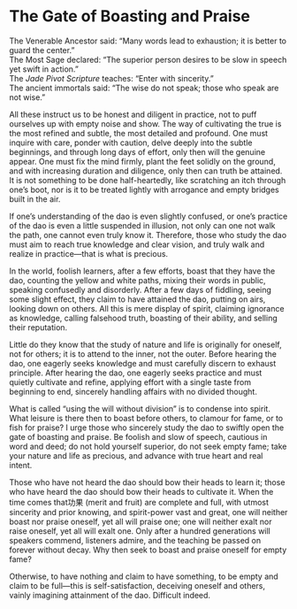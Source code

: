 # The Gate of Boasting and Praise

The Venerable Ancestor said: “Many words lead to exhaustion; it is better to guard the center.”  
The Most Sage declared: “The superior person desires to be slow in speech yet swift in action.”  
The *Jade Pivot Scripture* teaches: “Enter with sincerity.”  
The ancient immortals said: “The wise do not speak; those who speak are not wise.”  

All these instruct us to be honest and diligent in practice, not to puff ourselves up with empty noise and show. The way of cultivating the true is the most refined and subtle, the most detailed and profound. One must inquire with care, ponder with caution, delve deeply into the subtle beginnings, and through long days of effort, only then will the genuine appear. One must fix the mind firmly, plant the feet solidly on the ground, and with increasing duration and diligence, only then can truth be attained. It is not something to be done half-heartedly, like scratching an itch through one’s boot, nor is it to be treated lightly with arrogance and empty bridges built in the air.  

If one’s understanding of the dao is even slightly confused, or one’s practice of the dao is even a little suspended in illusion, not only can one not walk the path, one cannot even truly know it. Therefore, those who study the dao must aim to reach true knowledge and clear vision, and truly walk and realize in practice—that is what is precious.  

In the world, foolish learners, after a few efforts, boast that they have the dao, counting the yellow and white paths, mixing their words in public, speaking confusedly and disorderly. After a few days of fiddling, seeing some slight effect, they claim to have attained the dao, putting on airs, looking down on others. All this is mere display of spirit, claiming ignorance as knowledge, calling falsehood truth, boasting of their ability, and selling their reputation.  

Little do they know that the study of nature and life is originally for oneself, not for others; it is to attend to the inner, not the outer. Before hearing the dao, one eagerly seeks knowledge and must carefully discern to exhaust principle. After hearing the dao, one eagerly seeks practice and must quietly cultivate and refine, applying effort with a single taste from beginning to end, sincerely handling affairs with no divided thought.  

What is called “using the will without division” is to condense into spirit. What leisure is there then to boast before others, to clamour for fame, or to fish for praise? I urge those who sincerely study the dao to swiftly open the gate of boasting and praise. Be foolish and slow of speech, cautious in word and deed; do not hold yourself superior, do not seek empty fame; take your nature and life as precious, and advance with true heart and real intent.  

Those who have not heard the dao should bow their heads to learn it; those who have heard the dao should bow their heads to cultivate it. When the time comes that功果 (merit and fruit) are complete and full, with utmost sincerity and prior knowing, and spirit-power vast and great, one will neither boast nor praise oneself, yet all will praise one; one will neither exalt nor raise oneself, yet all will exalt one. Only after a hundred generations will speakers commend, listeners admire, and the teaching be passed on forever without decay. Why then seek to boast and praise oneself for empty fame?  

Otherwise, to have nothing and claim to have something, to be empty and claim to be full—this is self-satisfaction, deceiving oneself and others, vainly imagining attainment of the dao. Difficult indeed.